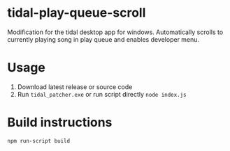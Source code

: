 # tidal-play-queue-scroll
Modification for the tidal desktop app for windows. Automatically scrolls to currently playing song in play queue and enables developer menu.

# Usage
1. Download latest release or source code
1. Run `tidal_patcher.exe` or run script directly `node index.js`

# Build instructions
`npm run-script build`
